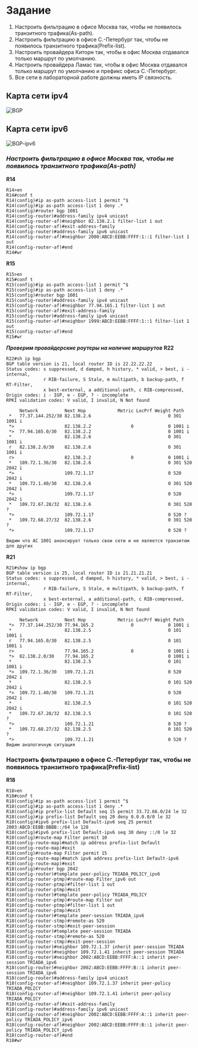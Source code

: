 # Задание
1. Настроить фильтрацию в офисе Москва так, чтобы не появилось транзитного трафика(As-path).
2. Настроить фильтрацию в офисе С.-Петербург так, чтобы не появилось транзитного трафика(Prefix-list).
3. Настроить провайдера Киторн так, чтобы в офис Москва отдавался только маршрут по умолчанию.
4. Настроить провайдера Ламас так, чтобы в офис Москва отдавался только маршрут по умолчанию и префикс офиса С.-Петербург.
5. Все сети в лабораторной работе должны иметь IP связность.

## Карта сети ipv4

![BGP](https://user-images.githubusercontent.com/112701413/207262186-a96153d0-f3eb-4392-84e5-7abff1d7ea61.jpg)


## Карта сети ipv6

![BGP-ipv6](https://user-images.githubusercontent.com/112701413/207262240-9314e3f8-23b7-4186-a807-d1b44be9190c.jpg)

### ***Настроить фильтрацию в офисе Москва так, чтобы не появилось транзитного трафика(As-path)***

**R14**
```
R14>en
R14#conf t
R14(config)#ip as-path access-list 1 permit ^$
R14(config)#ip as-path access-list 1 deny .*
R14(config)#router bgp 1001
R14(config-router)#address-family ipv4 unicast
R14(config-router-af)#neighbor 82.138.2.1 filter-list 1 out
R14(config-router-af)#exit-address-family
R14(config-router)#address-family ipv6 unicast
R14(config-router-af)#neighbor 2000:ABCD:EEBB:FFFF:1::1 filter-list 1 out
R14(config-router-af)#end
R14#wr
```
**R15**
```
R15>en
R15#conf t
R15(config)#ip as-path access-list 1 permit ^$
R15(config)#ip as-path access-list 1 deny .*
R15(config)#router bgp 1001
R15(config-router)#address-family ipv4 unicast
R15(config-router-af)#neighbor 77.94.165.1 filter-list 1 out
R15(config-router-af)#exit-address-family
R15(config-router)#address-family ipv6 unicast
R15(config-router-af)#neighbor 1999:ABCD:EEBB:FFFF:1::1 filter-list 1 out
R15(config-router-af)#end
R15#wr
```
***Проверим провайдерские роутеры на наличие маршрутов***
**R22**
```
R22#sh ip bgp
BGP table version is 21, local router ID is 22.22.22.22
Status codes: s suppressed, d damped, h history, * valid, > best, i - internal,
              r RIB-failure, S Stale, m multipath, b backup-path, f RT-Filter,
              x best-external, a additional-path, c RIB-compressed,
Origin codes: i - IGP, e - EGP, ? - incomplete
RPKI validation codes: V valid, I invalid, N Not found

     Network          Next Hop            Metric LocPrf Weight Path
 *   77.37.144.252/30 82.138.2.6                             0 301 1001 i
 *>                   82.138.2.2               0             0 1001 i
 *>  77.94.165.0/30   82.138.2.2                             0 1001 i
 *                    82.138.2.6                             0 301 1001 i
 r   82.138.2.0/30    82.138.2.6                             0 301 1001 i
 r>                   82.138.2.2               0             0 1001 i
 *   109.72.1.36/30   82.138.2.6                             0 301 520 2042 i
 *>                   109.72.1.17                            0 520 2042 i
 *   109.72.1.40/30   82.138.2.6                             0 301 520 2042 i
 *>                   109.72.1.17                            0 520 2042 i
 *   109.72.67.28/32  82.138.2.6                             0 301 520 ?
 *>                   109.72.1.17                            0 520 ?
 *   109.72.68.27/32  82.138.2.6                             0 301 520 ?
 *>                   109.72.1.17                            0 520 ?

Видим что АС 1001 анонсирует только свои сети и не является транзитом для других
```
**R21**
```
R21#show ip bgp
BGP table version is 25, local router ID is 21.21.21.21
Status codes: s suppressed, d damped, h history, * valid, > best, i - internal,
              r RIB-failure, S Stale, m multipath, b backup-path, f RT-Filter,
              x best-external, a additional-path, c RIB-compressed,
Origin codes: i - IGP, e - EGP, ? - incomplete
RPKI validation codes: V valid, I invalid, N Not found

     Network          Next Hop            Metric LocPrf Weight Path
 *>  77.37.144.252/30 77.94.165.2              0             0 1001 i
 *                    82.138.2.5                             0 101 1001 i
 r   77.94.165.0/30   82.138.2.5                             0 101 1001 i
 r>                   77.94.165.2              0             0 1001 i
 *>  82.138.2.0/30    77.94.165.2                            0 1001 i
 *                    82.138.2.5                             0 101 1001 i
 *>  109.72.1.36/30   109.72.1.21                            0 520 2042 i
 *                    82.138.2.5                             0 101 520 2042 i
 *>  109.72.1.40/30   109.72.1.21                            0 520 2042 i
 *                    82.138.2.5                             0 101 520 2042 i
 *   109.72.67.28/32  82.138.2.5                             0 101 520 ?
 *>                   109.72.1.21                            0 520 ?
 *   109.72.68.27/32  82.138.2.5                             0 101 520 ?
 *>                   109.72.1.21                            0 520 ?
Видим аналогичную ситуация
```

### Настроить фильтрацию в офисе С.-Петербург так, чтобы не появилось транзитного трафика(Prefix-list)

**R18**
```
R18>en
R18#conf t
R18(config)#ip as-path access-list 1 permit ^$
R18(config)#ip as-path access-list 1 deny .*
R18(config)#ip prefix-list Default seq 15 permit 33.72.66.0/24 le 32
R18(config)#ip prefix-list Default seq 20 deny 0.0.0.0/0 le 32
R18(config)#ipv6 prefix-list Default-ipv6 seq 25 permit 2003:ABCD:EEBB:BBBB::/64 le 128
R18(config)#ipv6 prefix-list Default-ipv6 seq 30 deny ::/0 le 32
R18(config)#route-map Filter permit 10
R18(config-route-map)#match ip address prefix-list Default
R18(config-route-map)#exit
R18(config)#route-map Filter permit 15
R18(config-route-map)#match ipv6 address prefix-list Default-ipv6
R18(config-route-map)#exit
R18(config)#router bgp 2042
R18(config-router)#template peer-policy TRIADA_POLICY_ipv6
R18(config-router-ptmp)#route-map Filter_ipv6 out
R18(config-router-ptmp)#filter-list 1 out
R18(config-router-ptmp)#exit
R18(config-router)#template peer-policy TRIADA_POLICY
R18(config-router-ptmp)#route-map Filter out
R18(config-router-ptmp)#filter-list 1 out
R18(config-router-ptmp)#exit
R18(config-router)#template peer-session TRIADA_ipv6
R18(config-router-stmp)#remote-as 520
R18(config-router-stmp)#exit-peer-session
R18(config-router)#template peer-session TRIADA
R18(config-router-stmp)#remote-as 520
R18(config-router-stmp)#exit-peer-session
R18(config-router)#neighbor 109.72.1.37 inherit peer-session TRIADA
R18(config-router)#neighbor 109.72.1.41 inherit peer-session TRIADA
R18(config-router)#neighbor 2002:ABCD:EEBB:FFFF:A::1 inherit peer-session TRIADA_ipv6
R18(config-router)#neighbor 2002:ABCD:EEBB:FFFF:B::1 inherit peer-session TRIADA_ipv6
R18(config-router)#address-family ipv4 unicast
R18(config-router-af)#neighbor 109.72.1.37 inherit peer-policy TRIADA_POLICY
R18(config-router-af)#neighbor 109.72.1.41 inherit peer-policy TRIADA_POLICY
R18(config-router-af)#exit-address-family
R18(config-router)#address-family ipv6 unicast
R18(config-router-af)#neighbor 2002:ABCD:EEBB:FFFF:A::1 inherit peer-policy TRIADA_POLICY_ipv6
R18(config-router-af)#neighbor 2002:ABCD:EEBB:FFFF:B::1 inherit peer-policy TRIADA_POLICY_ipv6
R18(config-router-af)#end
R18#wr
